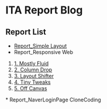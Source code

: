 # ITA Report Blog
## Report List
* <a href="Janny100.github.io/SimpleLayout.html">Report_Simple Layout</a>
* Report_Responsive Web
<ol>
  <li><a href="Janny100.github.io/Resp_Mostly Fluid.html">1. Mostly Fluid</a></li>
  <li><a href="Janny100.github.io/Resp_Column Drop.html">2. Column Drop</a></li>
  <li><a href="Janny100.github.io/Resp_Layout Shifter.html">3. Layout Shifter</a></li>
  <li><a href="Janny100.github.io/Resp_Tiny Tweaks.html">4. Tiny Tweaks</a></li>
  <li><a href="Janny100.github.io/Resp_Off Canvas.html">5. Off Canvas</a></li>
</ol>
* Report_NaverLoginPage CloneCoding
